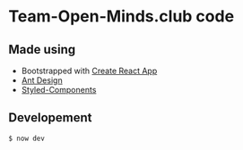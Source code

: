 # Team-Open-Minds.club code

## Made using

* Bootstrapped with [Create React App](README-CRA.md)
* [Ant Design](https://ant.design/)
* [Styled-Components](https://www.styled-components.com/)

## Developement

```
$ now dev
```